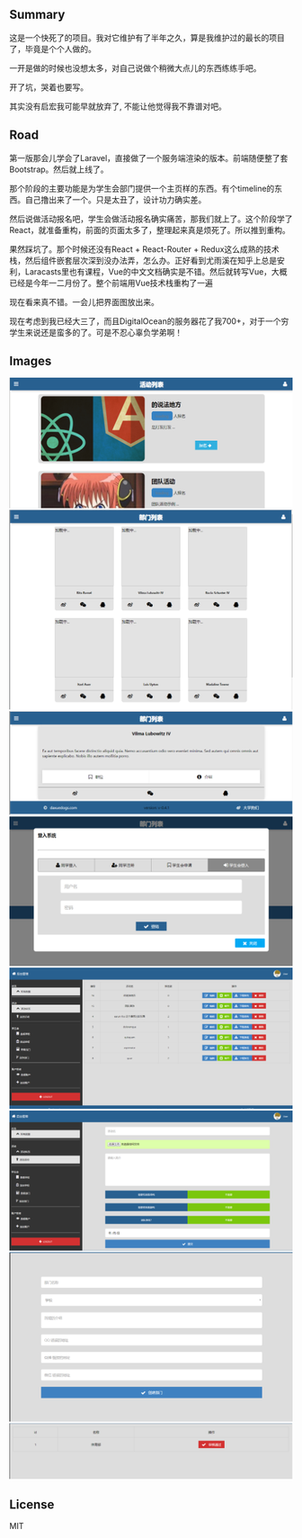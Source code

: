 ## Summary

这是一个快死了的项目。我对它维护有了半年之久，算是我维护过的最长的项目了，毕竟是个个人做的。

一开是做的时候也没想太多，对自己说做个稍微大点儿的东西练练手吧。

开了坑，哭着也要写。

其实没有启宏我可能早就放弃了, 不能让他觉得我不靠谱对吧。

## Road

第一版那会儿学会了Laravel，直接做了一个服务端渲染的版本。前端随便整了套Bootstrap。然后就上线了。

那个阶段的主要功能是为学生会部门提供一个主页样的东西。有个timeline的东西。自己撸出来了一个。只是太丑了，设计功力确实差。

然后说做活动报名吧，学生会做活动报名确实痛苦，那我们就上了。这个阶段学了React，就准备重构，前面的页面太多了，整理起来真是烦死了。所以推到重构。

果然踩坑了。那个时候还没有React + React-Router + Redux这么成熟的技术栈，然后组件嵌套层次深到没办法弄，怎么办。正好看到尤雨溪在知乎上总是安利，Laracasts里也有课程，Vue的中文文档确实是不错。然后就转写Vue，大概已经是今年一二月份了。整个前端用Vue技术栈重构了一遍

现在看来真不错。一会儿把界面图放出来。

现在考虑到我已经大三了，而且DigitalOcean的服务器花了我700+，对于一个穷学生来说还是蛮多的了。可是不忍心辜负学弟啊！

## Images

![index page](./docs/index_index_page.png)
![index_branch_page](./docs/index_branch_page.png)
![index_branch_detail_page](./docs/index_branch_detail_page.png)
![index_login_page](./docs/index_login_page.png)
![admin_index_page](./docs/admin_index_page.png)
![admin_add_activity_page](./docs/admin_add_activity_page.png)
![admin_add_branch_page](./docs/admin_add_branch_page.png)
![admin_add_user_page](./docs/admin_add_user_page.png)

## License

MIT
